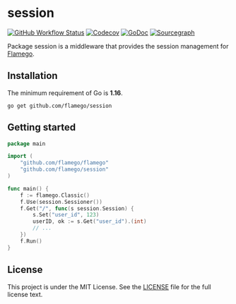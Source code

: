 # session

[![GitHub Workflow Status](https://img.shields.io/github/workflow/status/flamego/session/Go?logo=github&style=for-the-badge)](https://github.com/flamego/session/actions?query=workflow%3AGo)
[![Codecov](https://img.shields.io/codecov/c/gh/flamego/session?logo=codecov&style=for-the-badge)](https://app.codecov.io/gh/flamego/session)
[![GoDoc](https://img.shields.io/badge/GoDoc-Reference-blue?style=for-the-badge&logo=go)](https://pkg.go.dev/github.com/flamego/session?tab=doc)
[![Sourcegraph](https://img.shields.io/badge/view%20on-Sourcegraph-brightgreen.svg?style=for-the-badge&logo=sourcegraph)](https://sourcegraph.com/github.com/flamego/session)

Package session is a middleware that provides the session management for [Flamego](https://github.com/flamego/flamego).

## Installation

The minimum requirement of Go is **1.16**.

	go get github.com/flamego/session

## Getting started

```go
package main

import (
	"github.com/flamego/flamego"
	"github.com/flamego/session"
)

func main() {
	f := flamego.Classic()
	f.Use(session.Sessioner())
	f.Get("/", func(s session.Session) {
		s.Set("user_id", 123)
		userID, ok := s.Get("user_id").(int)
		// ...
	})
	f.Run()
}
```

## License

This project is under the MIT License. See the [LICENSE](LICENSE) file for the full license text.
